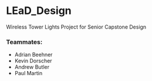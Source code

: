 # LEaD_Design
Wireless Tower Lights Project for Senior Capstone Design

### Teammates:
- Adrian Beehner
- Kevin Dorscher
- Andrew Butler
- Paul Martin
